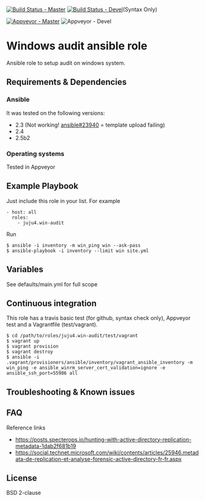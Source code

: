 [![Build Status - Master](https://travis-ci.org/juju4/ansible-win-audit.svg?branch=master)](https://travis-ci.org/juju4/ansible-win-audit)
[![Build Status - Devel](https://travis-ci.org/juju4/ansible-win-audit.svg?branch=devel)](https://travis-ci.org/juju4/ansible-win-audit/branches)(Syntax Only)

[![Appveyor - Master](https://ci.appveyor.com/api/projects/status/y6thcpaynaf2t9i3?svg=true)](https://ci.appveyor.com/project/juju4/ansible-win-audit)
![Appveyor - Devel](https://ci.appveyor.com/api/projects/status/y6thcpaynaf2t9i3/branch/devel?svg=true)

# Windows audit ansible role

Ansible role to setup audit on windows system.

## Requirements & Dependencies

### Ansible
It was tested on the following versions:
 * 2.3 (Not working! [ansible#23940](https://github.com/ansible/ansible/issues/23940) = template upload failing)
 * 2.4
 * 2.5b2

### Operating systems

Tested in Appveyor

## Example Playbook

Just include this role in your list.
For example

```
- host: all
  roles:
    - juju4.win-audit
```

Run
```
$ ansible -i inventory -m win_ping win --ask-pass
$ ansible-playbook -i inventory --limit win site.yml
```

## Variables

See defaults/main.yml for full scope

## Continuous integration

This role has a travis basic test (for github, syntax check only), Appveyor test and a Vagrantfile (test/vagrant).

```
$ cd /path/to/roles/juju4.win-audit/test/vagrant
$ vagrant up
$ vagrant provision
$ vagrant destroy
$ ansible -i .vagrant/provisioners/ansible/inventory/vagrant_ansible_inventory -m win_ping -e ansible_winrm_server_cert_validation=ignore -e ansible_ssh_port=55986 all
```

## Troubleshooting & Known issues

## FAQ

Reference links
* https://posts.specterops.io/hunting-with-active-directory-replication-metadata-1dab2f681b19
* https://social.technet.microsoft.com/wiki/contents/articles/25946.metadata-de-replication-et-analyse-forensic-active-directory-fr-fr.aspx

## License

BSD 2-clause

